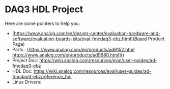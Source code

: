 # DAQ3 HDL Project

Here are some pointers to help you:
  * [https://www.analog.com/en/design-center/evaluation-hardware-and-software/evaluation-boards-kits/eval-fmcdaq3-ebz.html](Board Product Page)
  * Parts : [https://www.analog.com/en/products/ad9152.html \
			https://www.analog.com/en/products/ad9680.html]()
  * Project Doc: https://wiki.analog.com/resources/eval/user-guides/ad-fmcdaq3-ebz
  * HDL Doc: https://wiki.analog.com/resources/eval/user-guides/ad-fmcdaq3-ebz/reference_hdl
  * Linux Drivers:
